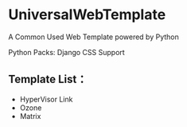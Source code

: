 # UniversalWebTemplate
A Common Used Web Template powered by Python

Python Packs: Django
CSS Support

## Template List：
- HyperVisor Link
- Ozone
- Matrix
